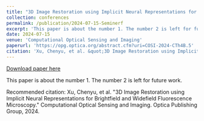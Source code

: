 ```yaml
---
title: "3D Image Restoration using Implicit Neural Representations for Brightfield and Widefield Fluorescence Microscopy"
collection: conferences
permalink: /publication/2024-07-15-Seminerf
excerpt: 'This paper is about the number 1. The number 2 is left for future work.'
date: 2024-07-15
venue: 'Computational Optical Sensing and Imaging'
paperurl: 'https://opg.optica.org/abstract.cfm?uri=COSI-2024-CTh4B.5'
citation: 'Xu, Chenyu, et al. &quot;3D Image Restoration using Implicit Neural Representations for Brightfield and Widefield Fluorescence Microscopy.&quot; Computational Optical Sensing and Imaging. Optica Publishing Group, 2024.'
---
```


<a href='https://opg.optica.org/abstract.cfm?uri=COSI-2024-CTh4B.5'>Download paper here</a>

This paper is about the number 1. The number 2 is left for future work.

Recommended citation: Xu, Chenyu, et al. "3D Image Restoration using Implicit Neural Representations for Brightfield and Widefield Fluorescence Microscopy." Computational Optical Sensing and Imaging. Optica Publishing Group, 2024.